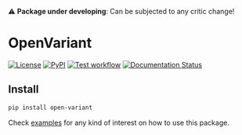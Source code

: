 :warning:  **Package under developing**: Can be subjected to any critic change!

# OpenVariant
[![License](https://img.shields.io/github/license/bbglab/openvariant)](https://opensource.org/licenses/BSD-3-Clause)
[![PyPI](https://img.shields.io/pypi/v/open-variant)](https://pypi.org/project/open-variant/)
[![Test workflow](https://github.com/bbglab/openvariant/actions/workflows/openvariant_tester.yml/badge.svg)](https://github.com/bbglab/openvariant/actions/workflows/openvariant_tester.yml)
[![Documentation Status](https://readthedocs.org/projects/openvariant/badge/?version=latest)](https://openvariant.readthedocs.io/en/latest/?badge=latest)


## Install

```bash
pip install open-variant
```

Check [examples](./examples) for any kind of interest on how to use this package.  
